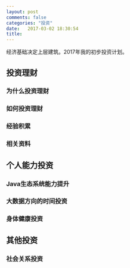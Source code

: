```yaml
---
layout: post
comments: false
categories: "投资"
date:   2017-03-02 18:30:54
title:
---
```


<div id="toc"></div>

经济基础决定上层建筑。2017年我的初步投资计划。

## 投资理财


### 为什么投资理财


### 如何投资理财


### 经验积累


### 相关资料


## 个人能力投资

### Java生态系统能力提升

### 大数据方向的时间投资

### 身体健康投资


## 其他投资

### 社会关系投资



<script type="text/javascript">
$(document).ready(function() {
    $('#toc').toc({ listType: 'ul', title: "<i>目录</i>" });
});
</script>
